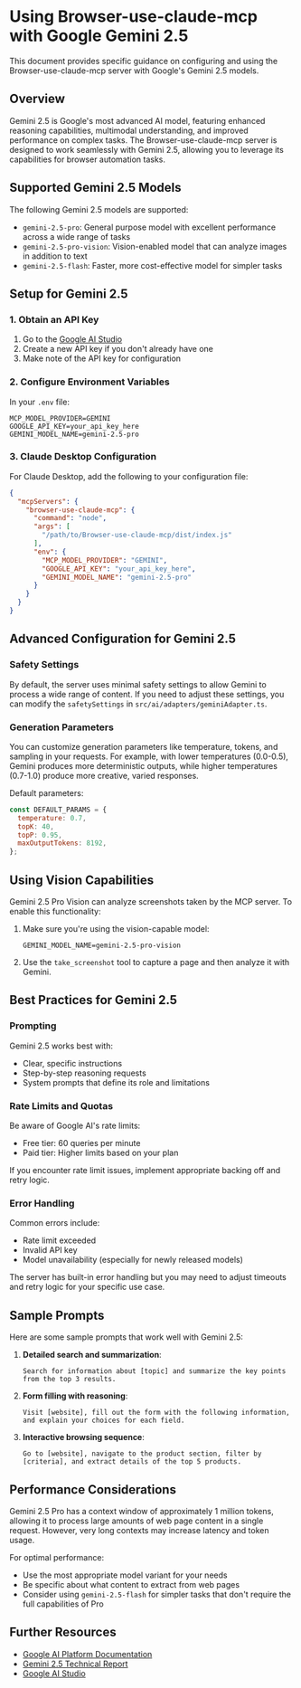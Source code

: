 # Using Browser-use-claude-mcp with Google Gemini 2.5

This document provides specific guidance on configuring and using the Browser-use-claude-mcp server with Google's Gemini 2.5 models.

## Overview

Gemini 2.5 is Google's most advanced AI model, featuring enhanced reasoning capabilities, multimodal understanding, and improved performance on complex tasks. The Browser-use-claude-mcp server is designed to work seamlessly with Gemini 2.5, allowing you to leverage its capabilities for browser automation tasks.

## Supported Gemini 2.5 Models

The following Gemini 2.5 models are supported:

- `gemini-2.5-pro`: General purpose model with excellent performance across a wide range of tasks
- `gemini-2.5-pro-vision`: Vision-enabled model that can analyze images in addition to text
- `gemini-2.5-flash`: Faster, more cost-effective model for simpler tasks

## Setup for Gemini 2.5

### 1. Obtain an API Key

1. Go to the [Google AI Studio](https://makersuite.google.com/app/apikey)
2. Create a new API key if you don't already have one
3. Make note of the API key for configuration

### 2. Configure Environment Variables

In your `.env` file:

```
MCP_MODEL_PROVIDER=GEMINI
GOOGLE_API_KEY=your_api_key_here
GEMINI_MODEL_NAME=gemini-2.5-pro
```

### 3. Claude Desktop Configuration

For Claude Desktop, add the following to your configuration file:

```json
{
  "mcpServers": {
    "browser-use-claude-mcp": {
      "command": "node",
      "args": [
        "/path/to/Browser-use-claude-mcp/dist/index.js"
      ],
      "env": {
        "MCP_MODEL_PROVIDER": "GEMINI",
        "GOOGLE_API_KEY": "your_api_key_here",
        "GEMINI_MODEL_NAME": "gemini-2.5-pro"
      }
    }
  }
}
```

## Advanced Configuration for Gemini 2.5

### Safety Settings

By default, the server uses minimal safety settings to allow Gemini to process a wide range of content. If you need to adjust these settings, you can modify the `safetySettings` in `src/ai/adapters/geminiAdapter.ts`.

### Generation Parameters

You can customize generation parameters like temperature, tokens, and sampling in your requests. For example, with lower temperatures (0.0-0.5), Gemini produces more deterministic outputs, while higher temperatures (0.7-1.0) produce more creative, varied responses.

Default parameters:
```javascript
const DEFAULT_PARAMS = {
  temperature: 0.7,
  topK: 40,
  topP: 0.95,
  maxOutputTokens: 8192,
};
```

## Using Vision Capabilities

Gemini 2.5 Pro Vision can analyze screenshots taken by the MCP server. To enable this functionality:

1. Make sure you're using the vision-capable model:
   ```
   GEMINI_MODEL_NAME=gemini-2.5-pro-vision
   ```

2. Use the `take_screenshot` tool to capture a page and then analyze it with Gemini.

## Best Practices for Gemini 2.5

### Prompting

Gemini 2.5 works best with:

- Clear, specific instructions
- Step-by-step reasoning requests
- System prompts that define its role and limitations

### Rate Limits and Quotas

Be aware of Google AI's rate limits:
- Free tier: 60 queries per minute
- Paid tier: Higher limits based on your plan

If you encounter rate limit issues, implement appropriate backing off and retry logic.

### Error Handling

Common errors include:
- Rate limit exceeded
- Invalid API key
- Model unavailability (especially for newly released models)

The server has built-in error handling but you may need to adjust timeouts and retry logic for your specific use case.

## Sample Prompts

Here are some sample prompts that work well with Gemini 2.5:

1. **Detailed search and summarization**:
   ```
   Search for information about [topic] and summarize the key points from the top 3 results.
   ```

2. **Form filling with reasoning**:
   ```
   Visit [website], fill out the form with the following information, and explain your choices for each field.
   ```

3. **Interactive browsing sequence**:
   ```
   Go to [website], navigate to the product section, filter by [criteria], and extract details of the top 5 products.
   ```

## Performance Considerations

Gemini 2.5 Pro has a context window of approximately 1 million tokens, allowing it to process large amounts of web page content in a single request. However, very long contexts may increase latency and token usage.

For optimal performance:
- Use the most appropriate model variant for your needs
- Be specific about what content to extract from web pages
- Consider using `gemini-2.5-flash` for simpler tasks that don't require the full capabilities of Pro

## Further Resources

- [Google AI Platform Documentation](https://ai.google.dev/docs)
- [Gemini 2.5 Technical Report](https://storage.googleapis.com/deepmind-media/gemini/gemini_v2_report.pdf)
- [Google AI Studio](https://makersuite.google.com/)
